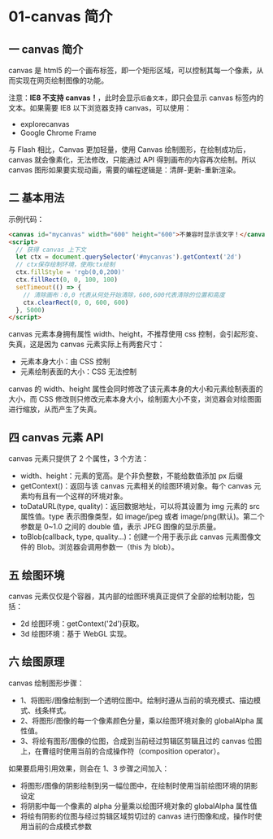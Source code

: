 # 01-canvas 简介

## 一 canvas 简介

canvas 是 html5 的一个画布标签，即一个矩形区域，可以控制其每一个像素，从而实现在网页绘制图像的功能。

注意：**IE8 不支持 canvas！**，此时会显示`后备文本`，即只会显示 canvas 标签内的文本。如果需要 IE8 以下浏览器支持 canvas，可以使用：

- explorecanvas
- Google Chrome Frame

与 Flash 相比，Canvas 更加轻量，使用 Canvas 绘制图形，在绘制成功后，canvas 就会像素化，无法修改，只能通过 API 得到画布的内容再次绘制。所以 canvas 图形如果要实现动画，需要的编程逻辑是：清屏-更新-重新渲染。

## 二 基本用法

示例代码：

```html
<canvas id="mycanvas" width="600" height="600">不兼容时显示该文字！</canvas>
<script>
  // 获得 canvas 上下文
  let ctx = document.querySelector('#mycanvas').getContext('2d')
  // ctx保存绘制环境，使用ctx绘制
  ctx.fillStyle = 'rgb(0,0,200)'
  ctx.fillRect(0, 0, 100, 100)
  setTimeout(() => {
    // 清除画布：0,0 代表从何处开始清除，600,600代表清除的位置和高度
    ctx.clearRect(0, 0, 600, 600)
  }, 5000)
</script>
```

canvas 元素本身拥有属性 width、height，不推荐使用 css 控制，会引起形变、失真，这是因为 canvas 元素实际上有两套尺寸：

- 元素本身大小：由 CSS 控制
- 元素绘制表面的大小：CSS 无法控制

canvas 的 width、height 属性会同时修改了该元素本身的大小和元素绘制表面的大小，而 CSS 修改则只修改元素本身大小，绘制面大小不变，浏览器会对绘图面进行缩放，从而产生了失真。

## 四 canvas 元素 API

canvas 元素只提供了 2 个属性，3 个方法：

- width、height：元素的宽高。是个非负整数，不能给数值添加 px 后缀
- getContext()：返回与该 canvas 元素相关的绘图环境对象。每个 canvas 元素均有且有一个这样的环境对象。
- toDataURL(type, quality)：返回数据地址，可以将其设置为 img 元素的 src 属性值。type 表示图像类型，如 image/jpeg 或者 image/png(默认)。第二个参数是 0~1.0 之间的 double 值，表示 JPEG 图像的显示质量。
- toBlob(callback, type, quality...)：创建一个用于表示此 canvas 元素图像文件的 Blob。浏览器会调用参数一（this 为 blob）。

## 五 绘图环境

canvas 元素仅仅是个容器，其内部的绘图环境真正提供了全部的绘制功能，包括：

- 2d 绘图环境：getContext('2d')获取。
- 3d 绘图环境：基于 WebGL 实现。

## 六 绘图原理

canvas 绘制图形步骤：

- 1、将图形/图像绘制到一个透明位图中。绘制时遵从当前的填充模式、描边模式、线条样式。
- 2、将图形/图像的每一个像素颜色分量，乘以绘图环境对象的 globalAlpha 属性值。
- 3、将绘有图形/图像的位图，合成到当前经过剪辑区剪辑且过的 canvas 位图上，在曹组时使用当前的合成操作符（composition operator）。

如果要启用引用效果，则会在 1、3 步骤之间加入：

- 将图形/图像的阴影绘制到另一幅位图中，在绘制时使用当前绘图环境的阴影设定
- 将阴影中每一个像素的 alpha 分量乘以绘图环境对象的 globalAlpha 属性值
- 将绘有阴影的位图与经过剪辑区域剪切过的 canvas 进行图像和成，操作时使用当前的合成模式参数
